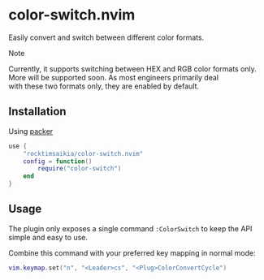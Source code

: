# color-switch.nvim

Easily convert and switch between different color formats.

> [!NOTE]
> Currently, it supports switching between HEX and RGB color formats only. \
> More will be supported soon. As most engineers primarily deal \
> with these two formats only, they are enabled by default.

## Installation

Using [packer](https://github.com/wbthomason/packer.nvim)

```lua
use {
    "rocktimsaikia/color-switch.nvim"
    config = function()
        require("color-switch")
    end
}
```

## Usage

The plugin only exposes a single command `:ColorSwitch` to keep the API simple and easy to use.

Combine this command with your preferred key mapping in normal mode:

```lua
vim.keymap.set("n", "<Leader>cs", "<Plug>ColorConvertCycle")
```
